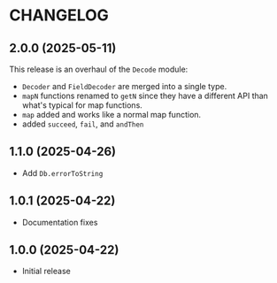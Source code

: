 # CHANGELOG

## 2.0.0 (2025-05-11)

This release is an overhaul of the `Decode` module:

- `Decoder` and `FieldDecoder` are merged into a single type.
- `mapN` functions renamed to `getN` since they have a different API than what's typical for map functions.
- `map` added and works like a normal map function.
- added `succeed`, `fail`, and `andThen`

## 1.1.0 (2025-04-26)

- Add `Db.errorToString`

## 1.0.1 (2025-04-22)

- Documentation fixes

## 1.0.0 (2025-04-22)

- Initial release
